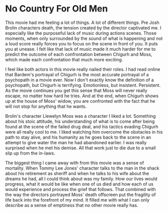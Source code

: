 # No Country For Old Men

This movie had me feeling a lot of things. A lot of different things. Pre Josh Brolin characters death, the tension created by the director captivated me. I especially like the purposeful lack of music during actions scenes. Those moments, when only surrounded by the sound of what is happening and not a loud score really forces you to focus on the scene in front of you. It puts you at unease. I felt like that lack of music made it much harder for me to predict the outcome of each confrontation between Chigurh and Moss, which made each confrontation that much more exciting. 

I feel like both actors in this movie really nailed their roles. I had read online that Bardem's portrayal of Chigurh is the most accurate portrayal of a psychopath in a movie ever. Now I don't exactly know the definition of a psychopath, but Chigurh is terrifying. Emotionless, but insistent. Persistent. As the movie continues you get this sense that Moss will never really escape, no matter how hard he tries. And at the end, when Chigurh shows up at the house of Moss' widow, you are confronted with the fact that he will not stop for anything that he wants. 

Brolin's character Llewelyn Moss was a character I liked a lot. Something about his stoic attitude, his understanding of what is to come after being found at the scene of the failed drug deal, and his tactics evading Chigurh were all really cool to me. I liked watching him overcome the obstacles in his path to stay alive, and his humanity as he goes back to the scene in an attempt to give water the man he had abandoned earlier. I was really surprised when he met his demise. All that work just to die due to a small slip up from the in-laws. 

The biggest thing I came away with from this movie was a sense of mortality. When Tommy Lee Jones' character talks to the man in the shack about his retirement as sheriff and when he talks to his wife about the dreams he had, all I could think about was my family. How our lives would progress, what it would be like when one of us died and how each of us would experience and process the grief that follows. That combined with the way the directors portrayed Moss' death offscreen put the fragility of life back into the forefront of my mind. It filled me with what I can only describe as a sense of emptiness that no other movie really has. 